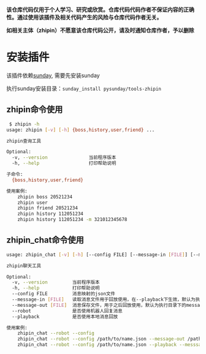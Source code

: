 **该仓库代码仅用于个人学习、研究或欣赏。仓库代码代码作者不保证内容的正确性。通过使用该插件及相关代码产生的风险与仓库代码作者无关。**

**如相关主体（zhipin）不愿意该仓库代码公开，请及时通知仓库作者，予以删除**

# 安装插件

该插件依赖[sunday](https://github.com/pysunday/pysunday), 需要先安装sunday

执行sunday安装目录：`sunday_install pysunday/tools-zhipin`

## zhipin命令使用

```bash
 $ zhipin -h
usage: zhipin [-v] [-h] {boss,history,user,friend} ...

zhipin查询工具

Optional:
  -v, --version               当前程序版本
  -h, --help                  打印帮助说明

子命令:
  {boss,history,user,friend}

使用案例:
    zhipin boss 20521234
    zhipin user
    zhipin friend 20521234
    zhipin history 112051234
    zhipin history 112051234 -m 321012345678
```

## zhipin_chat命令使用

```bash
usage: zhipin_chat [-v] [-h] [--config FILE] [--message-in [FILE]] [--message-out [FILE]] [--robot] [--playback]

zhipin聊天工具

Optional:
  -v, --version         当前程序版本
  -h, --help            打印帮助说明
  --config FILE         消息映射的json文件
  --message-in [FILE]   读取消息文件用于回放使用，在--playback下生效，默认为执行目录下的message.cache.log文件
  --message-out [FILE]  消息保存文件，用于之后回放使用，默认为执行目录下的message.cache.log文件
  --robot               是否使用机器人回复消息
  --playback            是否使用本地消息回放

使用案例:
    zhipin_chat --robot --config
    zhipin_chat --robot --config /path/to/name.json --message-out /path/to/message.log
    zhipin_chat --robot --config /path/to/name.json --playback --messsage-in /path/to/message.log
```


